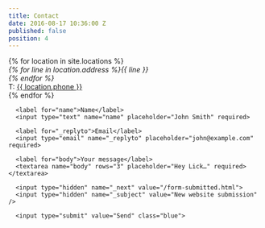 ```yaml
---
title: Contact
date: 2016-08-17 10:36:00 Z
published: false
position: 4
---
```


<div class="u-center-block u-center-block--medium u-center-block--outline grid grid--center u-vertical-space">
  {% for location in site.locations %}
    <div class="grid__item grid__item--half">
      <!-- <div class="u-overlay"> -->
      <div>
        <!-- <img class="u-overlay__image" src="{{ location.image }}" alt="{{ location.title }}"> -->
        <!-- <div class="u-overlay__text u-big-text"> -->
        <div class="u-big-text u-text-center">
          <!-- Has to be on one line to avoid weird whitespace in final HTML -->
          <address>{% for line in location.address %}{{ line }}<br>{% endfor %}</address>
          <span>T: <a href="tel:{{ location.phone }}">{{ location.phone }}</a></span>
        </div>
      </div>
    </div>
  {% endfor %}
</div>

<div class="u-center-block u-center-block--medium u-center-block--outline">

  <form action="//formspree.io/oliver.phillips@lickcreative.com" method="POST">

      <label for="name">Name</label>
      <input type="text" name="name" placeholder="John Smith" required>

      <label for="_replyto">Email</label>
      <input type="email" name="_replyto" placeholder="john@example.com" required>

      <label for="body">Your message</label>
      <textarea name="body" rows="3" placeholder="Hey Lick…" required></textarea>

      <input type="hidden" name="_next" value="/form-submitted.html">
      <input type="hidden" name="_subject" value="New website submission" />

      <input type="submit" value="Send" class="blue">

  </form>

</div>
